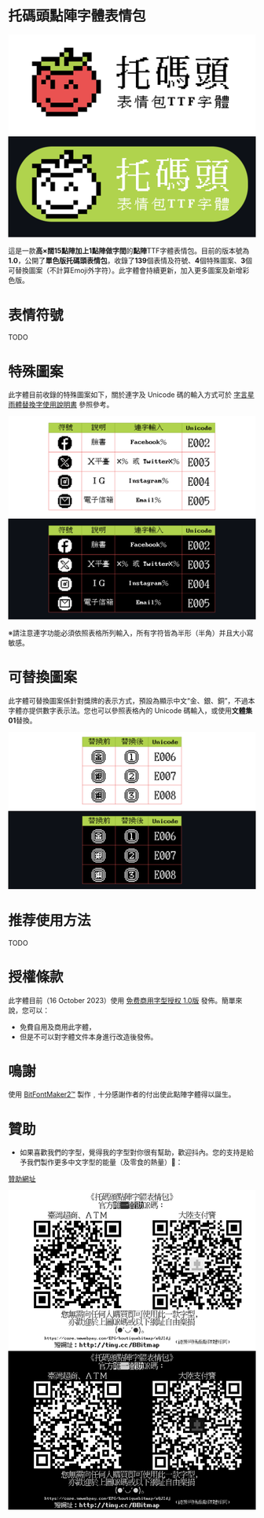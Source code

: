 # 托碼頭點陣字體表情包

![托碼頭點陣字體表情包 / Tomato Emoji](https://github.com/scott0107000/Tomato-Emoji/blob/ad826b731adcba8b8a0334fd448f26b82359a8d8/Image/Tomato.png#gh-light-mode-only)
![托碼頭點陣字體表情包 / Tomato Emoji](https://github.com/scott0107000/Tomato-Emoji/blob/3db1c502d663de8e6b070972a43f0600462ca9f7/Image/TomatoD.png#gh-dark-mode-only)  

這是一款**高×闊15點陣加上1點陣做字間**的**點陣**TTF字體表情包。目前的版本號為**1.0**，公開了**單色版托碼頭表情包**，收錄了**139**個表情及符號、**4**個特殊圖案、**3**個可替換圖案（不計算Emoji外字符）。此字體會持續更新，加入更多圖案及新增彩色版。

# 表情符號

TODO

# 特殊圖案

此字體目前收錄的特殊圖案如下，關於連字及 Unicode 碼的輸入方式可於 [字言星雨體替換字使用說明書](https://drive.google.com/file/d/1RQrZQI7bH0WMVE2nm4ei7nG2kH1Mtvk8/view?usp=sharing) 參照參考。

![特殊圖案](https://github.com/scott0107000/Tomato-Emoji/blob/b496131b08ab6b28e9495232256d26491cb5c8bf/Image/Tomato2.png#gh-light-mode-only)
![特殊圖案](https://github.com/scott0107000/Tomato-Emoji/blob/c9e6049a0e12e5b0bc698b3641a85277ac1fa581/Image/Tomato2D.png#gh-dark-mode-only)

※請注意連字功能必須依照表格所列輸入，所有字符皆為半形（半角）并且大小寫敏感。

# 可替換圖案

此字體可替換圖案係針對獎牌的表示方式，預設為顯示中文“金、銀、銅”，不過本字體亦提供數字表示法。您也可以參照表格內的 Unicode 碼輸入，或使用**文體集01**替換。

![替換圖案](https://github.com/scott0107000/Tomato-Emoji/blob/6e201ee4faa6b9686821d11934b4c7a48eac25ec/Image/Tomato3.png#gh-light-mode-only)
![替換圖案](https://github.com/scott0107000/Tomato-Emoji/blob/c9e6049a0e12e5b0bc698b3641a85277ac1fa581/Image/Tomato3D.png#gh-dark-mode-only)

# 推荐使用方法

TODO

# 授權條款

此字體目前（16 October 2023）使用 [免费商用字型授权 1.0版](https://free-commercial-font-license-chinese.github.io/fcfl/) 發佈。簡單來說，您可以：
 - 免費自用及商用此字體，
 - 但是不可以對字體文件本身進行改造後發佈。

# 鳴謝

使用 [BitFontMaker2™](https://www.pentacom.jp/pentacom/bitfontmaker2/) 製作﹐十分感謝作者的付出使此點陣字體得以誕生。

# 贊助

 - 如果喜歡我們的字型，覺得我的字型對你很有幫助，歡迎抖內。您的支持是給予我們製作更多中文字型的能量（及零食的熱量）🥰：
   
[贊助網址](https://core.newebpay.com/EPG/boutiquebitmap/aQJIdj) 

 
![圖片5](https://github.com/scott0107000/Tomato-Emoji/blob/1c3ca410383e72f047b538a46996dc7a1170d9ce/Image/ToamtoDonate.png#gh-light-mode-only)
![圖片5](https://github.com/scott0107000/Tomato-Emoji/blob/1c3ca410383e72f047b538a46996dc7a1170d9ce/Image/ToamtoDonateD.png#gh-dark-mode-only)
